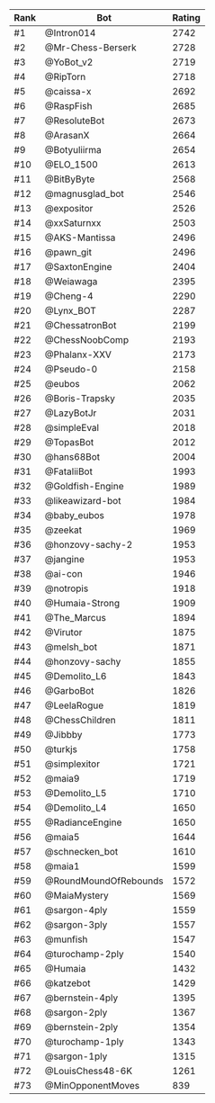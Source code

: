 Rank|Bot|Rating
---|---|---
#1|@Intron014|2742
#2|@Mr-Chess-Berserk|2728
#3|@YoBot_v2|2719
#4|@RipTorn|2718
#5|@caissa-x|2692
#6|@RaspFish|2685
#7|@ResoluteBot|2673
#8|@ArasanX|2664
#9|@Botyuliirma|2654
#10|@ELO_1500|2613
#11|@BitByByte|2568
#12|@magnusglad_bot|2546
#13|@expositor|2526
#14|@xxSaturnxx|2503
#15|@AKS-Mantissa|2496
#16|@pawn_git|2496
#17|@SaxtonEngine|2404
#18|@Weiawaga|2395
#19|@Cheng-4|2290
#20|@Lynx_BOT|2287
#21|@ChessatronBot|2199
#22|@ChessNoobComp|2193
#23|@Phalanx-XXV|2173
#24|@Pseudo-0|2158
#25|@eubos|2062
#26|@Boris-Trapsky|2035
#27|@LazyBotJr|2031
#28|@simpleEval|2018
#29|@TopasBot|2012
#30|@hans68Bot|2004
#31|@FataliiBot|1993
#32|@Goldfish-Engine|1989
#33|@likeawizard-bot|1984
#34|@baby_eubos|1978
#35|@zeekat|1969
#36|@honzovy-sachy-2|1953
#37|@jangine|1953
#38|@ai-con|1946
#39|@notropis|1918
#40|@Humaia-Strong|1909
#41|@The_Marcus|1894
#42|@Virutor|1875
#43|@melsh_bot|1871
#44|@honzovy-sachy|1855
#45|@Demolito_L6|1843
#46|@GarboBot|1826
#47|@LeelaRogue|1819
#48|@ChessChildren|1811
#49|@Jibbby|1773
#50|@turkjs|1758
#51|@simplexitor|1721
#52|@maia9|1719
#53|@Demolito_L5|1710
#54|@Demolito_L4|1650
#55|@RadianceEngine|1650
#56|@maia5|1644
#57|@schnecken_bot|1610
#58|@maia1|1599
#59|@RoundMoundOfRebounds|1572
#60|@MaiaMystery|1569
#61|@sargon-4ply|1559
#62|@sargon-3ply|1557
#63|@munfish|1547
#64|@turochamp-2ply|1540
#65|@Humaia|1432
#66|@katzebot|1429
#67|@bernstein-4ply|1395
#68|@sargon-2ply|1367
#69|@bernstein-2ply|1354
#70|@turochamp-1ply|1343
#71|@sargon-1ply|1315
#72|@LouisChess48-6K|1261
#73|@MinOpponentMoves|839

